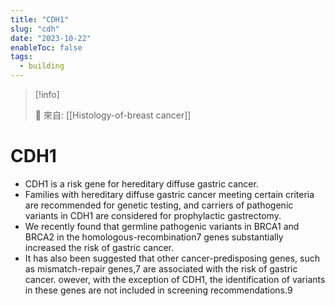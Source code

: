 ```yaml
---
title: "CDH1"
slug: "cdh"
date: "2023-10-22"
enableToc: false
tags:
  - building
---
```


> [!info]
>
> 🌱 來自: [[Histology-of-breast cancer]]

# CDH1

- CDH1 is a risk gene for hereditary diffuse gastric cancer.
- Families with hereditary diffuse gastric cancer meeting certain criteria are recommended for genetic testing, and carriers of pathogenic variants in CDH1 are considered for prophylactic gastrectomy.
- We recently found that germline pathogenic variants in BRCA1 and BRCA2 in the homologous-recombination7 genes substantially increased the risk of gastric cancer.
- It has also been suggested that other cancer-predisposing genes, such as mismatch-repair genes,7 are associated with the risk of gastric cancer.
owever, with the exception of CDH1, the identification of variants in these genes are not included in screening recommendations.9
